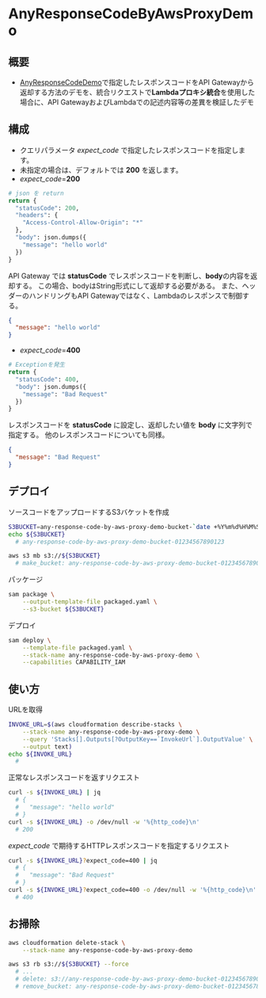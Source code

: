 # AnyResponseCodeByAwsProxyDemo

## 概要

- [AnyResponseCodeDemo](https://github.com/ot-nemoto/AnyResponseCodeDemo)で指定したレスポンスコードをAPI Gatewayから返却する方法のデモを、統合リクエストで**Lambdaプロキシ統合**を使用した場合に、API GatewayおよびLambdaでの記述内容等の差異を検証したデモ

## 構成

- クエリパラメータ *expect_code* で指定したレスポンスコードを指定します。
- 未指定の場合は、デフォルトでは **200** を返します。
- *expect_code*=**200**

```py
# json を return
return {
  "statusCode": 200,
  "headers": {
    "Access-Control-Allow-Origin": "*"
  },
  "body": json.dumps({
    "message": "hello world"
  })
}
```

API Gateway では **statusCode** でレスポンスコードを判断し、**body**の内容を返却する。
この場合、bodyはString形式にして返却する必要がある。
また、ヘッダーのハンドリングもAPI Gatewayではなく、Lambdaのレスポンスで制御する。

```json
{
  "message": "hello world"
}
```

- *expect_code*=**400**

```py
# Exceptionを発生
return {
  "statusCode": 400,
  "body": json.dumps({
    "message": "Bad Request"
  })
}
```

レスポンスコードを **statusCode** に設定し、返却したい値を **body** に文字列で指定する。
他のレスポンスコードについても同様。

```json
{
  "message": "Bad Request"
}
```

## デプロイ

ソースコードをアップロードするS3バケットを作成

```sh
S3BUCKET=any-response-code-by-aws-proxy-demo-bucket-`date +%Y%m%d%H%M%S`
echo ${S3BUCKET}
  # any-response-code-by-aws-proxy-demo-bucket-01234567890123

aws s3 mb s3://${S3BUCKET}
  # make_bucket: any-response-code-by-aws-proxy-demo-bucket-01234567890123
```

パッケージ

```sh
sam package \
    --output-template-file packaged.yaml \
    --s3-bucket ${S3BUCKET}
```

デプロイ

```sh
sam deploy \
    --template-file packaged.yaml \
    --stack-name any-response-code-by-aws-proxy-demo \
    --capabilities CAPABILITY_IAM
```

## 使い方

URLを取得

```sh
INVOKE_URL=$(aws cloudformation describe-stacks \
    --stack-name any-response-code-by-aws-proxy-demo \
    --query 'Stacks[].Outputs[?OutputKey==`InvokeUrl`].OutputValue' \
    --output text)
echo ${INVOKE_URL}
  #
```

正常なレスポンスコードを返すリクエスト

```sh
curl -s ${INVOKE_URL} | jq
  # {
  #   "message": "hello world"
  # }
curl -s ${INVOKE_URL} -o /dev/null -w '%{http_code}\n'
  # 200
```

*expect_code* で期待するHTTPレスポンスコードを指定するリクエスト

```sh
curl -s ${INVOKE_URL}?expect_code=400 | jq
  # {
  #   "message": "Bad Request"
  # }
curl -s ${INVOKE_URL}?expect_code=400 -o /dev/null -w '%{http_code}\n'
  # 400
```

## お掃除

```sh
aws cloudformation delete-stack \
    --stack-name any-response-code-by-aws-proxy-demo

aws s3 rb s3://${S3BUCKET} --force
  # ...
  # delete: s3://any-response-code-by-aws-proxy-demo-bucket-01234567890123/...
  # remove_bucket: any-response-code-by-aws-proxy-demo-bucket-01234567890123
```
